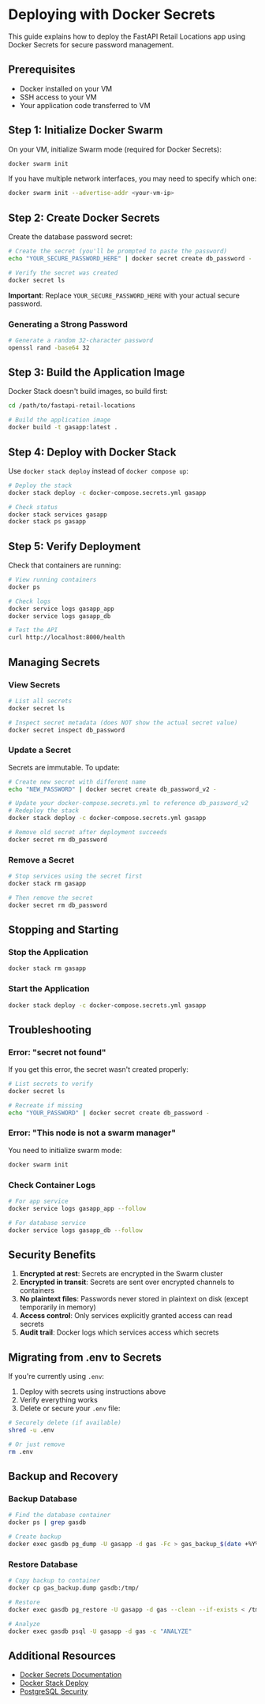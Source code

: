 # Deploying with Docker Secrets

This guide explains how to deploy the FastAPI Retail Locations app using Docker Secrets for secure password management.

## Prerequisites

- Docker installed on your VM
- SSH access to your VM
- Your application code transferred to VM

## Step 1: Initialize Docker Swarm

On your VM, initialize Swarm mode (required for Docker Secrets):

```bash
docker swarm init
```

If you have multiple network interfaces, you may need to specify which one:

```bash
docker swarm init --advertise-addr <your-vm-ip>
```

## Step 2: Create Docker Secrets

Create the database password secret:

```bash
# Create the secret (you'll be prompted to paste the password)
echo "YOUR_SECURE_PASSWORD_HERE" | docker secret create db_password -

# Verify the secret was created
docker secret ls
```

**Important**: Replace `YOUR_SECURE_PASSWORD_HERE` with your actual secure password.

### Generating a Strong Password

```bash
# Generate a random 32-character password
openssl rand -base64 32
```

## Step 3: Build the Application Image

Docker Stack doesn't build images, so build first:

```bash
cd /path/to/fastapi-retail-locations

# Build the application image
docker build -t gasapp:latest .
```

## Step 4: Deploy with Docker Stack

Use `docker stack deploy` instead of `docker compose up`:

```bash
# Deploy the stack
docker stack deploy -c docker-compose.secrets.yml gasapp

# Check status
docker stack services gasapp
docker stack ps gasapp
```

## Step 5: Verify Deployment

Check that containers are running:

```bash
# View running containers
docker ps

# Check logs
docker service logs gasapp_app
docker service logs gasapp_db

# Test the API
curl http://localhost:8000/health
```

## Managing Secrets

### View Secrets

```bash
# List all secrets
docker secret ls

# Inspect secret metadata (does NOT show the actual secret value)
docker secret inspect db_password
```

### Update a Secret

Secrets are immutable. To update:

```bash
# Create new secret with different name
echo "NEW_PASSWORD" | docker secret create db_password_v2 -

# Update your docker-compose.secrets.yml to reference db_password_v2
# Redeploy the stack
docker stack deploy -c docker-compose.secrets.yml gasapp

# Remove old secret after deployment succeeds
docker secret rm db_password
```

### Remove a Secret

```bash
# Stop services using the secret first
docker stack rm gasapp

# Then remove the secret
docker secret rm db_password
```

## Stopping and Starting

### Stop the Application

```bash
docker stack rm gasapp
```

### Start the Application

```bash
docker stack deploy -c docker-compose.secrets.yml gasapp
```

## Troubleshooting

### Error: "secret not found"

If you get this error, the secret wasn't created properly:

```bash
# List secrets to verify
docker secret ls

# Recreate if missing
echo "YOUR_PASSWORD" | docker secret create db_password -
```

### Error: "This node is not a swarm manager"

You need to initialize swarm mode:

```bash
docker swarm init
```

### Check Container Logs

```bash
# For app service
docker service logs gasapp_app --follow

# For database service
docker service logs gasapp_db --follow
```

## Security Benefits

1. **Encrypted at rest**: Secrets are encrypted in the Swarm cluster
2. **Encrypted in transit**: Secrets are sent over encrypted channels to containers
3. **No plaintext files**: Passwords never stored in plaintext on disk (except temporarily in memory)
4. **Access control**: Only services explicitly granted access can read secrets
5. **Audit trail**: Docker logs which services access which secrets

## Migrating from .env to Secrets

If you're currently using `.env`:

1. Deploy with secrets using instructions above
2. Verify everything works
3. Delete or secure your `.env` file:

```bash
# Securely delete (if available)
shred -u .env

# Or just remove
rm .env
```

## Backup and Recovery

### Backup Database

```bash
# Find the database container
docker ps | grep gasdb

# Create backup
docker exec gasdb pg_dump -U gasapp -d gas -Fc > gas_backup_$(date +%Y%m%d).dump
```

### Restore Database

```bash
# Copy backup to container
docker cp gas_backup.dump gasdb:/tmp/

# Restore
docker exec gasdb pg_restore -U gasapp -d gas --clean --if-exists < /tmp/gas_backup.dump

# Analyze
docker exec gasdb psql -U gasapp -d gas -c "ANALYZE"
```

## Additional Resources

- [Docker Secrets Documentation](https://docs.docker.com/engine/swarm/secrets/)
- [Docker Stack Deploy](https://docs.docker.com/engine/reference/commandline/stack_deploy/)
- [PostgreSQL Security](https://www.postgresql.org/docs/current/auth-password.html)
